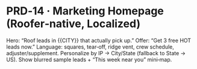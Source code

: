 # PRD‑14 · Marketing Homepage (Roofer‑native, Localized)

Hero: “Roof leads in {{CITY}} that actually pick up.”
Offer: “Get 3 free HOT leads now.”
Language: squares, tear‑off, ridge vent, crew schedule, adjuster/supplement.
Personalize by IP → City/State (fallback to State → US). Show blurred sample leads + “This week near you” mini‑map.
